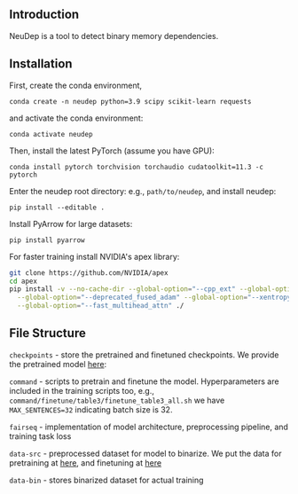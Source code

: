 ## Introduction

NeuDep is a tool to detect binary memory dependencies. 

## Installation
First, create the conda environment,

`conda create -n neudep python=3.9 scipy scikit-learn requests`

and activate the conda environment:

`conda activate neudep`

Then, install the latest PyTorch (assume you have GPU):

`conda install pytorch torchvision torchaudio cudatoolkit=11.3 -c pytorch`

Enter the neudep root directory: e.g., `path/to/neudep`, and install neudep:

`pip install --editable .`

Install PyArrow for large datasets: 

`pip install pyarrow`

For faster training install NVIDIA's apex library:

``` bash
git clone https://github.com/NVIDIA/apex
cd apex
pip install -v --no-cache-dir --global-option="--cpp_ext" --global-option="--cuda_ext" \
  --global-option="--deprecated_fused_adam" --global-option="--xentropy" \
  --global-option="--fast_multihead_attn" ./
```

## File Structure

`checkpoints` - store the pretrained and finetuned checkpoints. We provide the pretrained model [here](https://drive.google.com/drive/folders/1MdI_0q1hOgTfa0QKioWSrhVmsFWLYyZe?usp=sharing): 

`command` - scripts to pretrain and finetune the model. Hyperparameters are included in the training scripts too, e.g., `command/finetune/table3/finetune_table3_all.sh` we have `MAX_SENTENCES=32` indicating batch size is 32.

`fairseq` - implementation of model architecture, preprocessing pipeline, and training task loss

`data-src` - preprocessed dataset for model to binarize. We put the data for pretraining at [here](https://drive.google.com/drive/folders/1_l__UqoWxus7XpHbdW96sKWmqUhudanf?usp=sharing), and finetuning at [here](https://drive.google.com/drive/folders/1xZt-SYyC0neSl7cKsP97d03AaLNjKZ72?usp=sharing)

`data-bin` - stores binarized dataset for actual training